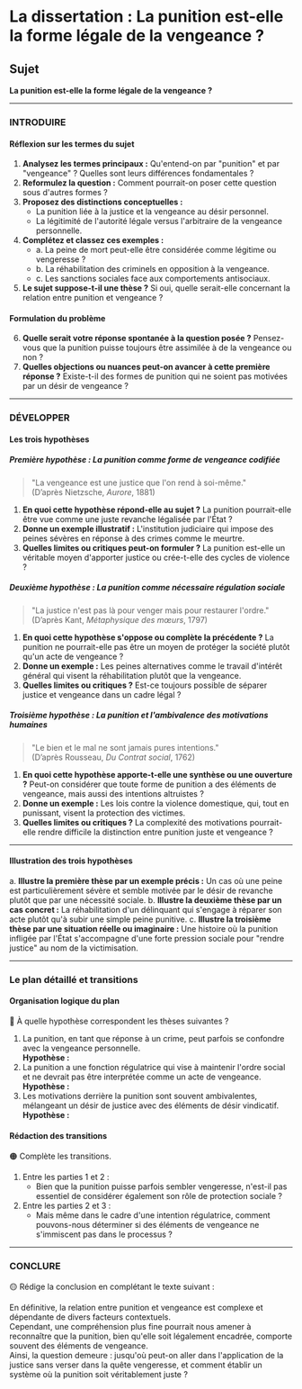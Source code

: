 # La dissertation : La punition est-elle la forme légale de la vengeance ?

## Sujet
**La punition est-elle la forme légale de la vengeance ?**

---

### INTRODUIRE

#### Réflexion sur les termes du sujet

1. **Analysez les termes principaux :** Qu'entend-on par "punition" et par "vengeance" ? Quelles sont leurs différences fondamentales ?
2. **Reformulez la question :** Comment pourrait-on poser cette question sous d'autres formes ?
3. **Proposez des distinctions conceptuelles :**
   - La punition liée à la justice et la vengeance au désir personnel.
   - La légitimité de l'autorité légale versus l'arbitraire de la vengeance personnelle.
4. **Complétez et classez ces exemples :**
   - a. La peine de mort peut-elle être considérée comme légitime ou vengeresse ?
   - b. La réhabilitation des criminels en opposition à la vengeance.
   - c. Les sanctions sociales face aux comportements antisociaux.
5. **Le sujet suppose-t-il une thèse ?** Si oui, quelle serait-elle concernant la relation entre punition et vengeance ?

#### Formulation du problème

6. **Quelle serait votre réponse spontanée à la question posée ?** Pensez-vous que la punition puisse toujours être assimilée à de la vengeance ou non ?
7. **Quelles objections ou nuances peut-on avancer à cette première réponse ?** Existe-t-il des formes de punition qui ne soient pas motivées par un désir de vengeance ?

---

### DÉVELOPPER

#### Les trois hypothèses

##### Première hypothèse : La punition comme forme de vengeance codifiée

> "La vengeance est une justice que l'on rend à soi-même."  
> (D’après Nietzsche, *Aurore*, 1881)

1. **En quoi cette hypothèse répond-elle au sujet ?** La punition pourrait-elle être vue comme une juste revanche légalisée par l'État ?
2. **Donne un exemple illustratif :** L'institution judiciaire qui impose des peines sévères en réponse à des crimes comme le meurtre.
3. **Quelles limites ou critiques peut-on formuler ?** La punition est-elle un véritable moyen d'apporter justice ou crée-t-elle des cycles de violence ?

##### Deuxième hypothèse : La punition comme nécessaire régulation sociale

> "La justice n'est pas là pour venger mais pour restaurer l'ordre."  
> (D’après Kant, *Métaphysique des mœurs*, 1797)

1. **En quoi cette hypothèse s'oppose ou complète la précédente ?** La punition ne pourrait-elle pas être un moyen de protéger la société plutôt qu'un acte de vengeance ?
2. **Donne un exemple :** Les peines alternatives comme le travail d'intérêt général qui visent la réhabilitation plutôt que la vengeance.
3. **Quelles limites ou critiques ?** Est-ce toujours possible de séparer justice et vengeance dans un cadre légal ?

##### Troisième hypothèse : La punition et l'ambivalence des motivations humaines

> "Le bien et le mal ne sont jamais pures intentions."  
> (D’après Rousseau, *Du Contrat social*, 1762)

1. **En quoi cette hypothèse apporte-t-elle une synthèse ou une ouverture ?** Peut-on considérer que toute forme de punition a des éléments de vengeance, mais aussi des intentions altruistes ?
2. **Donne un exemple :** Les lois contre la violence domestique, qui, tout en punissant, visent la protection des victimes.
3. **Quelles limites ou critiques ?** La complexité des motivations pourrait-elle rendre difficile la distinction entre punition juste et vengeance ?

---

#### Illustration des trois hypothèses

a. **Illustre la première thèse par un exemple précis :** Un cas où une peine est particulièrement sévère et semble motivée par le désir de revanche plutôt que par une nécessité sociale.
b. **Illustre la deuxième thèse par un cas concret :** La réhabilitation d'un délinquant qui s'engage à réparer son acte plutôt qu'à subir une simple peine punitive.
c. **Illustre la troisième thèse par une situation réelle ou imaginaire :** Une histoire où la punition infligée par l'État s'accompagne d'une forte pression sociale pour "rendre justice" au nom de la victimisation.

---

### Le plan détaillé et transitions

#### Organisation logique du plan

🔴 À quelle hypothèse correspondent les thèses suivantes ?

1. La punition, en tant que réponse à un crime, peut parfois se confondre avec la vengeance personnelle.  
   **Hypothèse :**
2. La punition a une fonction régulatrice qui vise à maintenir l'ordre social et ne devrait pas être interprétée comme un acte de vengeance.  
   **Hypothèse :**
3. Les motivations derrière la punition sont souvent ambivalentes, mélangeant un désir de justice avec des éléments de désir vindicatif.  
   **Hypothèse :**

#### Rédaction des transitions

🟠 Complète les transitions.

1. Entre les parties 1 et 2 :  
   - Bien que la punition puisse parfois sembler vengeresse, n'est-il pas essentiel de considérer également son rôle de protection sociale ?
2. Entre les parties 2 et 3 :  
   - Mais même dans le cadre d'une intention régulatrice, comment pouvons-nous déterminer si des éléments de vengeance ne s'immiscent pas dans le processus ?

---

### CONCLURE

🟡 Rédige la conclusion en complétant le texte suivant :

En définitive, la relation entre punition et vengeance est complexe et dépendante de divers facteurs contextuels.  
Cependant, une compréhension plus fine pourrait nous amener à reconnaître que la punition, bien qu'elle soit légalement encadrée, comporte souvent des éléments de vengeance.  
Ainsi, la question demeure : jusqu'où peut-on aller dans l'application de la justice sans verser dans la quête vengeresse, et comment établir un système où la punition soit véritablement juste ?